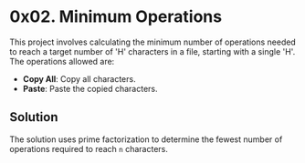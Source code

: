 # 0x02. Minimum Operations

This project involves calculating the minimum number of operations needed to reach a target number of 'H' characters in a file, starting with a single 'H'. The operations allowed are:

- **Copy All**: Copy all characters.
- **Paste**: Paste the copied characters.

## Solution

The solution uses prime factorization to determine the fewest number of operations required to reach `n` characters.
